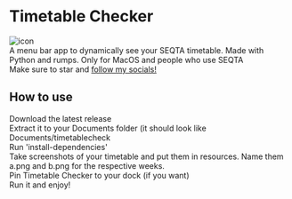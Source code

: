 # Timetable Checker  
![icon](https://lh3.googleusercontent.com/RwasX4H1kZEPRr9zZKnSvHImn4YmoGPQASqM4yp-BcdO9A8T62twOq2ckBXbnsrMrCy13GAfYEufEHrOxbJdc44h=s120)  
A menu bar app to dynamically see your SEQTA timetable.
Made with Python and rumps. Only for MacOS and people who use SEQTA  
Make sure to star and [follow my socials!](linktr.ee/arastine)

## How to use
Download the latest release  
Extract it to your Documents folder (it should look like Documents/timetablecheck  
Run 'install-dependencies'  
Take screenshots of your timetable and put them in resources. Name them a.png and b.png for the respective weeks.  
Pin Timetable Checker to your dock (if you want)  
Run it and enjoy!
